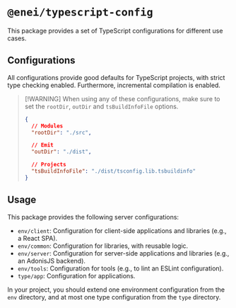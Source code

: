 # `@enei/typescript-config`

This package provides a set of TypeScript configurations for different use cases.

## Configurations

All configurations provide good defaults for TypeScript projects, with strict type checking enabled. Furthermore, incremental compilation is enabled.

> [!WARNING] When using any of these configurations, make sure to set the `rootDir`, `outDir` and `tsBuildInfoFile` options.
>
> ```json
> {
>   // Modules
>   "rootDir": "./src",
>
>   // Emit
>   "outDir": "./dist",
>
>   // Projects
>   "tsBuildInfoFile": "./dist/tsconfig.lib.tsbuildinfo"
> }
> ```

## Usage

This package provides the following server configurations:

- `env/client`: Configuration for client-side applications and libraries (e.g., a React SPA).
- `env/common`: Configuration for libraries, with reusable logic.
- `env/server`: Configuration for server-side applications and libraries (e.g., an AdonisJS backend).
- `env/tools`: Configuration for tools (e.g., to lint an ESLint configuration).
- `type/app`: Configuration for applications.

In your project, you should extend one environment configuration from the `env` directory, and at most one type configuration from the `type` directory.
